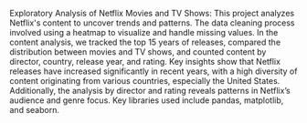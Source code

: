 Exploratory Analysis of Netflix Movies and TV Shows:
This project analyzes Netflix's content to uncover trends and patterns. The data cleaning process involved using a heatmap to visualize and handle missing values. In the content analysis, we tracked the top 15 years of releases, compared the distribution between movies and TV shows, and counted content by director, country, release year, and rating.
Key insights show that Netflix releases have increased significantly in recent years, with a high diversity of content originating from various countries, especially the United States. Additionally, the analysis by director and rating reveals patterns in Netflix’s audience and genre focus.
Key libraries used include pandas, matplotlib, and seaborn.

